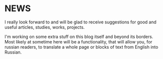 # **NEWS**

I really look forward to and will be glad to receive suggestions for good and useful articles, studies, works, projects.  

I'm working on some extra stuff on this blog itself and beyond its borders. Most likely at sometime here will be a functionality, that will allow you, for russian readers, to translate a whole page or blocks of text from English into Russian.
